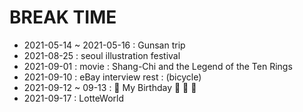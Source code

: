 # BREAK TIME
- 2021-05-14 ~ 2021-05-16 : Gunsan trip
- 2021-08-25 : seoul illustration festival 
- 2021-09-01 : movie : Shang-Chi and the Legend of the Ten Rings 
- 2021-09-10 : eBay interview rest : (bicycle)
- 2021-09-12 ~ 09-13 : 🎉 My Birthday 🎉 🥳 🥳 
- 2021-09-17 : LotteWorld